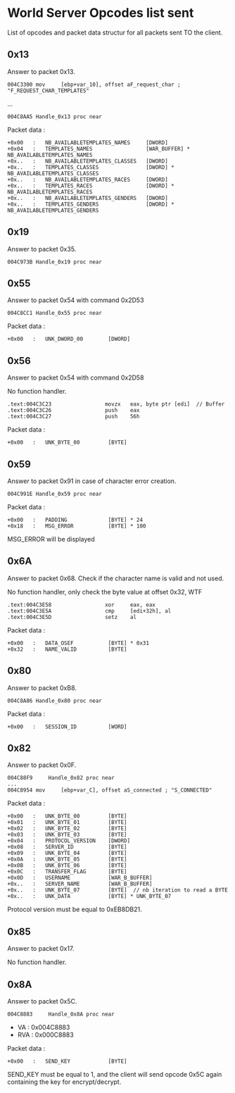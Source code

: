 # World Server Opcodes list sent

List of opcodes and packet data structur for all packets sent TO the
client.

## 0x13

Answer to packet 0x13.

    004C3300 mov     [ebp+var_10], offset aF_request_char ; "F_REQUEST_CHAR_TEMPLATES"

...

    004C8AA5 Handle_0x13 proc near

Packet data :

    +0x00   :   NB_AVAILABLETEMPLATES_NAMES     [DWORD]
    +0x04   :   TEMPLATES_NAMES                 [WAR_BUFFER] * NB_AVAILABLETEMPLATES_NAMES
    +0x..   :   NB_AVAILABLETEMPLATES_CLASSES   [DWORD]
    +0x..   :   TEMPLATES_CLASSES               [DWORD] * NB_AVAILABLETEMPLATES_CLASSES
    +0x..   :   NB_AVAILABLETEMPLATES_RACES     [DWORD]
    +0x..   :   TEMPLATES_RACES                 [DWORD] * NB_AVAILABLETEMPLATES_RACES
    +0x..   :   NB_AVAILABLETEMPLATES_GENDERS   [DWORD]
    +0x..   :   TEMPLATES_GENDERS               [DWORD] * NB_AVAILABLETEMPLATES_GENDERS

## 0x19

Answer to packet 0x35.

    004C973B Handle_0x19 proc near

## 0x55

Answer to packet 0x54 with command 0x2D53

    004C8CC1 Handle_0x55 proc near

Packet data :

    +0x00   :   UNK_DWORD_00        [DWORD]

## 0x56

Answer to packet 0x54 with command 0x2D58

No function handler.

    .text:004C3C23                 movzx   eax, byte ptr [edi]  // Buffer
    .text:004C3C26                 push    eax
    .text:004C3C27                 push    56h

Packet data :

    +0x00   :   UNK_BYTE_00         [BYTE]

## 0x59

Answer to packet 0x91 in case of character error creation.

    004C991E Handle_0x59 proc near

Packet data :

    +0x00   :   PADDING             [BYTE] * 24
    +0x18   :   MSG_ERROR           [BYTE] * 100

MSG\_ERROR will be displayed

## 0x6A

Answer to packet 0x68.
Check if the character name is valid and not used.

No function handler, only check the byte value at offset 0x32, WTF

    .text:004C3E58                 xor     eax, eax
    .text:004C3E5A                 cmp     [edi+32h], al
    .text:004C3E5D                 setz    al

Packet data :

    +0x00   :   DATA_OSEF           [BYTE] * 0x31
    +0x32   :   NAME_VALID          [BYTE]

## 0x80

Answer to packet 0xB8.

    004C8A86 Handle_0x80 proc near

Packet data :

    +0x00   :   SESSION_ID          [WORD]


## 0x82

Answer to packet 0x0F.

    004C88F9     Handle_0x82 proc near
    ...
    004C8954 mov     [ebp+var_C], offset aS_connected ; "S_CONNECTED"

Packet data :

    +0x00   :   UNK_BYTE_00         [BYTE]
    +0x01   :   UNK_BYTE_01         [BYTE]
    +0x02   :   UNK_BYTE_02         [BYTE]
    +0x03   :   UNK_BYTE_03         [BYTE]
    +0x04   :   PROTOCOL_VERSION    [DWORD]
    +0x08   :   SERVER_ID           [BYTE]
    +0x09   :   UNK_BYTE_04         [BYTE]
    +0x0A   :   UNK_BYTE_05         [BYTE]
    +0x0B   :   UNK_BYTE_06         [BYTE]
    +0x0C   :   TRANSFER_FLAG       [BYTE]
    +0x0D   :   USERNAME            [WAR_B_BUFFER]
    +0x..   :   SERVER_NAME         [WAR_B_BUFFER]
    +0x..   :   UNK_BYTE_07         [BYTE]  // nb iteration to read a BYTE
    +0x..   :   UNK_DATA            [BYTE] * UNK_BYTE_07

Protocol version must be equal to 0xEB8DB21.

## 0x85

Answer to packet 0x17.

No function handler.

## 0x8A

Answer to packet 0x5C.

    004C8883     Handle_0x8A proc near

* VA    : 0x004C8883
* RVA   : 0x000C8883

Packet data :

    +0x00   :   SEND_KEY            [BYTE]

SEND_KEY must be equal to 1, and the client will send opcode 0x5C again
containing the key for encrypt/decrypt.
